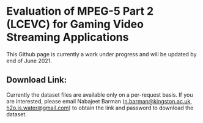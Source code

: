 # Evaluation of MPEG-5 Part 2 (LCEVC) for Gaming Video Streaming Applications

This Github page is currently a work under progress and will be updated by end of June 2021.



## Download Link:

Currently the dataset files are available only on a per-request basis. 
If you are interested, please email Nabajeet Barman (n.barman@kingston.ac.uk, h2o.is.water@gmail.com) to obtain the link and password to download the dataset.

